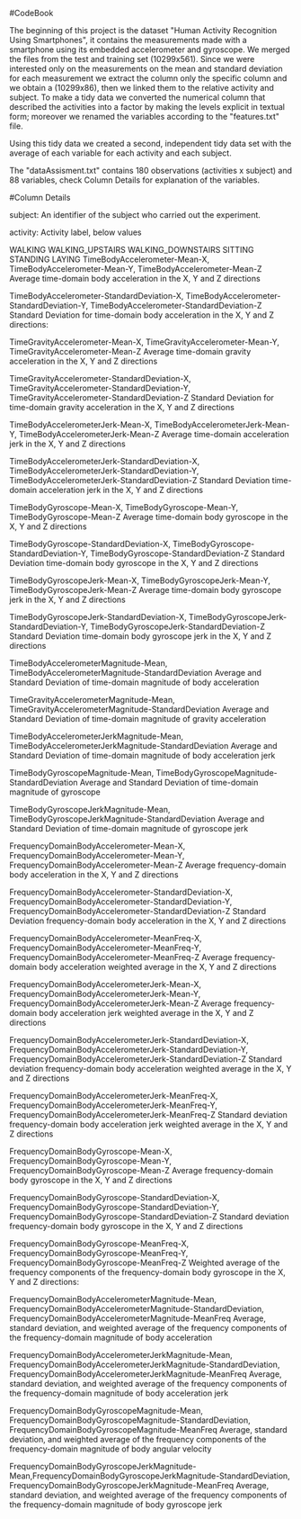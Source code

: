 #CodeBook

The beginning of this project is the dataset "Human Activity Recognition Using Smartphones", it contains the measurements made with a smartphone using its embedded accelerometer and gyroscope. 
We merged the files from the test and training set (10299x561). Since we were interested only on the measurements on the mean and standard deviation for each measurement we extract the column only the specific column and we obtain a (10299x86), then we linked them to the relative activity and subject. To make a tidy data we converted the numerical column that described the activities into a factor by making the levels explicit in textual form; moreover we renamed the variables according to the "features.txt" file. 

Using this tidy data we created a second, independent tidy data set with the average of each variable for each activity and each subject.

The "dataAssisment.txt" contains 180 observations (activities x subject) and 88 variables, check Column Details for explanation of the variables.

#Column Details

subject: An identifier of the subject who carried out the experiment.

activity: Activity label, below values

WALKING
WALKING_UPSTAIRS
WALKING_DOWNSTAIRS
SITTING
STANDING
LAYING
TimeBodyAccelerometer-Mean-X, TimeBodyAccelerometer-Mean-Y, TimeBodyAccelerometer-Mean-Z Average time-domain body acceleration in the X, Y and Z directions

TimeBodyAccelerometer-StandardDeviation-X, TimeBodyAccelerometer-StandardDeviation-Y, TimeBodyAccelerometer-StandardDeviation-Z Standard Deviation for time-domain body acceleration in the X, Y and Z directions:

TimeGravityAccelerometer-Mean-X, TimeGravityAccelerometer-Mean-Y, TimeGravityAccelerometer-Mean-Z Average time-domain gravity acceleration in the X, Y and Z directions

TimeGravityAccelerometer-StandardDeviation-X, TimeGravityAccelerometer-StandardDeviation-Y, TimeGravityAccelerometer-StandardDeviation-Z Standard Deviation for time-domain gravity acceleration in the X, Y and Z directions

TimeBodyAccelerometerJerk-Mean-X, TimeBodyAccelerometerJerk-Mean-Y, TimeBodyAccelerometerJerk-Mean-Z Average time-domain acceleration jerk in the X, Y and Z directions

TimeBodyAccelerometerJerk-StandardDeviation-X, TimeBodyAccelerometerJerk-StandardDeviation-Y, TimeBodyAccelerometerJerk-StandardDeviation-Z Standard Deviation time-domain acceleration jerk in the X, Y and Z directions

TimeBodyGyroscope-Mean-X, TimeBodyGyroscope-Mean-Y, TimeBodyGyroscope-Mean-Z Average time-domain body gyroscope in the X, Y and Z directions

TimeBodyGyroscope-StandardDeviation-X, TimeBodyGyroscope-StandardDeviation-Y, TimeBodyGyroscope-StandardDeviation-Z Standard Deviation time-domain body gyroscope in the X, Y and Z directions

TimeBodyGyroscopeJerk-Mean-X, TimeBodyGyroscopeJerk-Mean-Y, TimeBodyGyroscopeJerk-Mean-Z Average time-domain body gyroscope jerk in the X, Y and Z directions

TimeBodyGyroscopeJerk-StandardDeviation-X, TimeBodyGyroscopeJerk-StandardDeviation-Y, TimeBodyGyroscopeJerk-StandardDeviation-Z Standard Deviation time-domain body gyroscope jerk in the X, Y and Z directions

TimeBodyAccelerometerMagnitude-Mean, TimeBodyAccelerometerMagnitude-StandardDeviation Average and Standard Deviation of time-domain magnitude of body acceleration

TimeGravityAccelerometerMagnitude-Mean, TimeGravityAccelerometerMagnitude-StandardDeviation Average and Standard Deviation of time-domain magnitude of gravity acceleration

TimeBodyAccelerometerJerkMagnitude-Mean, TimeBodyAccelerometerJerkMagnitude-StandardDeviation Average and Standard Deviation of time-domain magnitude of body acceleration jerk

TimeBodyGyroscopeMagnitude-Mean, TimeBodyGyroscopeMagnitude-StandardDeviation Average and Standard Deviation of time-domain magnitude of gyroscope

TimeBodyGyroscopeJerkMagnitude-Mean, TimeBodyGyroscopeJerkMagnitude-StandardDeviation Average and Standard Deviation of time-domain magnitude of gyroscope jerk

FrequencyDomainBodyAccelerometer-Mean-X, FrequencyDomainBodyAccelerometer-Mean-Y, FrequencyDomainBodyAccelerometer-Mean-Z Average frequency-domain body acceleration in the X, Y and Z directions

FrequencyDomainBodyAccelerometer-StandardDeviation-X, FrequencyDomainBodyAccelerometer-StandardDeviation-Y, FrequencyDomainBodyAccelerometer-StandardDeviation-Z Standard Deviation frequency-domain body acceleration in the X, Y and Z directions

FrequencyDomainBodyAccelerometer-MeanFreq-X, FrequencyDomainBodyAccelerometer-MeanFreq-Y, FrequencyDomainBodyAccelerometer-MeanFreq-Z Average frequency-domain body acceleration weighted average in the X, Y and Z directions

FrequencyDomainBodyAccelerometerJerk-Mean-X, FrequencyDomainBodyAccelerometerJerk-Mean-Y, FrequencyDomainBodyAccelerometerJerk-Mean-Z Average frequency-domain body acceleration jerk weighted average in the X, Y and Z directions

FrequencyDomainBodyAccelerometerJerk-StandardDeviation-X, FrequencyDomainBodyAccelerometerJerk-StandardDeviation-Y, FrequencyDomainBodyAccelerometerJerk-StandardDeviation-Z Standard deviation frequency-domain body acceleration weighted average in the X, Y and Z directions

FrequencyDomainBodyAccelerometerJerk-MeanFreq-X, FrequencyDomainBodyAccelerometerJerk-MeanFreq-Y, FrequencyDomainBodyAccelerometerJerk-MeanFreq-Z Standard deviation frequency-domain body acceleration jerk weighted average in the X, Y and Z directions

FrequencyDomainBodyGyroscope-Mean-X, FrequencyDomainBodyGyroscope-Mean-Y, FrequencyDomainBodyGyroscope-Mean-Z Average frequency-domain body gyroscope in the X, Y and Z directions

FrequencyDomainBodyGyroscope-StandardDeviation-X, FrequencyDomainBodyGyroscope-StandardDeviation-Y, FrequencyDomainBodyGyroscope-StandardDeviation-Z Standard deviation frequency-domain body gyroscope in the X, Y and Z directions

FrequencyDomainBodyGyroscope-MeanFreq-X, FrequencyDomainBodyGyroscope-MeanFreq-Y, FrequencyDomainBodyGyroscope-MeanFreq-Z Weighted average of the frequency components of the frequency-domain body gyroscope in the X, Y and Z directions:

FrequencyDomainBodyAccelerometerMagnitude-Mean, FrequencyDomainBodyAccelerometerMagnitude-StandardDeviation, FrequencyDomainBodyAccelerometerMagnitude-MeanFreq Average, standard deviation, and weighted average of the frequency components of the frequency-domain magnitude of body acceleration

FrequencyDomainBodyAccelerometerJerkMagnitude-Mean, FrequencyDomainBodyAccelerometerJerkMagnitude-StandardDeviation, FrequencyDomainBodyAccelerometerJerkMagnitude-MeanFreq Average, standard deviation, and weighted average of the frequency components of the frequency-domain magnitude of body acceleration jerk

FrequencyDomainBodyGyroscopeMagnitude-Mean, FrequencyDomainBodyGyroscopeMagnitude-StandardDeviation, FrequencyDomainBodyGyroscopeMagnitude-MeanFreq Average, standard deviation, and weighted average of the frequency components of the frequency-domain magnitude of body angular velocity

FrequencyDomainBodyGyroscopeJerkMagnitude-Mean,FrequencyDomainBodyGyroscopeJerkMagnitude-StandardDeviation, FrequencyDomainBodyGyroscopeJerkMagnitude-MeanFreq Average, standard deviation, and weighted average of the frequency components of the frequency-domain magnitude of body gyroscope jerk
